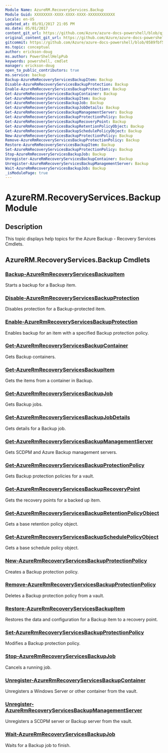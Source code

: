```yaml
---
Module Name: AzureRM.RecoveryServices.Backup
Module Guid: XXXXXXXX-XXXX-XXXX-XXXX-XXXXXXXXXXXX
Locale: en-US
updated_at: 05/01/2017 21:05 PM
ms.date: 05/01/2017
content_git_url: https://github.com/Azure/azure-docs-powershell/blob/qinezh-conceptual/azureps-cmdlets-docs/ResourceManager/AzureRM.RecoveryServices.Backup/v1.0.4/AzureRM.RecoveryServices.Backup.md
original_content_git_url: https://github.com/Azure/azure-docs-powershell/blob/qinezh-conceptual/azureps-cmdlets-docs/ResourceManager/AzureRM.RecoveryServices.Backup/v1.0.4/AzureRM.RecoveryServices.Backup.md
gitcommit: https://github.com/Azure/azure-docs-powershell/blob/0589fbf53d27e39e0cf445261d29c64fb0859d62
ms.topic: conceptual
author: erickson-doug
ms.author: PowerShellHelpPub
keywords: powershell, cmdlet
manager: erickson-doug
open_to_public_contributors: true
ms.service: backup
Backup-AzureRmRecoveryServicesBackupItem: Backup
Disable-AzureRmRecoveryServicesBackupProtection: Backup
Enable-AzureRmRecoveryServicesBackupProtection: Backup
Get-AzureRmRecoveryServicesBackupContainer: Backup
Get-AzureRmRecoveryServicesBackupItem: Backup
Get-AzureRmRecoveryServicesBackupJob: Backup
Get-AzureRmRecoveryServicesBackupJobDetails: Backup
Get-AzureRmRecoveryServicesBackupManagementServer: Backup
Get-AzureRmRecoveryServicesBackupProtectionPolicy: Backup
Get-AzureRmRecoveryServicesBackupRecoveryPoint: Backup
Get-AzureRmRecoveryServicesBackupRetentionPolicyObject: Backup
Get-AzureRmRecoveryServicesBackupSchedulePolicyObject: Backup
New-AzureRmRecoveryServicesBackupProtectionPolicy: Backup
Remove-AzureRmRecoveryServicesBackupProtectionPolicy: Backup
Restore-AzureRmRecoveryServicesBackupItem: Backup
Set-AzureRmRecoveryServicesBackupProtectionPolicy: Backup
Stop-AzureRmRecoveryServicesBackupJob: Backup
Unregister-AzureRmRecoveryServicesBackupContainer: Backup
Unregister-AzureRmRecoveryServicesBackupManagementServer: Backup
Wait-AzureRmRecoveryServicesBackupJob: Backup
_isModulePage: true
---
```


# AzureRM.RecoveryServices.Backup Module
## Description
This topic displays help topics for the Azure Backup - Recovery Services Cmdlets.

## AzureRM.RecoveryServices.Backup Cmdlets
### [Backup-AzureRmRecoveryServicesBackupItem](Backup-AzureRmRecoveryServicesBackupItem.md)
Starts a backup for a Backup item.

### [Disable-AzureRmRecoveryServicesBackupProtection](Disable-AzureRmRecoveryServicesBackupProtection.md)
Disables protection for a Backup-protected item.

### [Enable-AzureRmRecoveryServicesBackupProtection](Enable-AzureRmRecoveryServicesBackupProtection.md)
Enables backup for an item with a specified Backup protection policy.

### [Get-AzureRmRecoveryServicesBackupContainer](Get-AzureRmRecoveryServicesBackupContainer.md)
Gets Backup containers.

### [Get-AzureRmRecoveryServicesBackupItem](Get-AzureRmRecoveryServicesBackupItem.md)
Gets the items from a container in Backup.

### [Get-AzureRmRecoveryServicesBackupJob](Get-AzureRmRecoveryServicesBackupJob.md)
Gets Backup jobs.

### [Get-AzureRmRecoveryServicesBackupJobDetails](Get-AzureRmRecoveryServicesBackupJobDetails.md)
Gets details for a Backup job.

### [Get-AzureRmRecoveryServicesBackupManagementServer](Get-AzureRmRecoveryServicesBackupManagementServer.md)
Gets SCDPM and Azure Backup management servers.

### [Get-AzureRmRecoveryServicesBackupProtectionPolicy](Get-AzureRmRecoveryServicesBackupProtectionPolicy.md)
Gets Backup protection policies for a vault.

### [Get-AzureRmRecoveryServicesBackupRecoveryPoint](Get-AzureRmRecoveryServicesBackupRecoveryPoint.md)
Gets the recovery points for a backed up item.

### [Get-AzureRmRecoveryServicesBackupRetentionPolicyObject](Get-AzureRmRecoveryServicesBackupRetentionPolicyObject.md)
Gets a base retention policy object.

### [Get-AzureRmRecoveryServicesBackupSchedulePolicyObject](Get-AzureRmRecoveryServicesBackupSchedulePolicyObject.md)
Gets a base schedule policy object.

### [New-AzureRmRecoveryServicesBackupProtectionPolicy](New-AzureRmRecoveryServicesBackupProtectionPolicy.md)
Creates a Backup protection policy.

### [Remove-AzureRmRecoveryServicesBackupProtectionPolicy](Remove-AzureRmRecoveryServicesBackupProtectionPolicy.md)
Deletes a Backup protection policy from a vault.

### [Restore-AzureRmRecoveryServicesBackupItem](Restore-AzureRmRecoveryServicesBackupItem.md)
Restores the data and configuration for a Backup item to a recovery point.

### [Set-AzureRmRecoveryServicesBackupProtectionPolicy](Set-AzureRmRecoveryServicesBackupProtectionPolicy.md)
Modifies a Backup protection policy.

### [Stop-AzureRmRecoveryServicesBackupJob](Stop-AzureRmRecoveryServicesBackupJob.md)
Cancels a running job.

### [Unregister-AzureRmRecoveryServicesBackupContainer](Unregister-AzureRmRecoveryServicesBackupContainer.md)
Unregisters a Windows Server or other container from the vault.

### [Unregister-AzureRmRecoveryServicesBackupManagementServer](Unregister-AzureRmRecoveryServicesBackupManagementServer.md)
Unregisters a SCDPM server or Backup server from the vault.

### [Wait-AzureRmRecoveryServicesBackupJob](Wait-AzureRmRecoveryServicesBackupJob.md)
Waits for a Backup job to finish.

